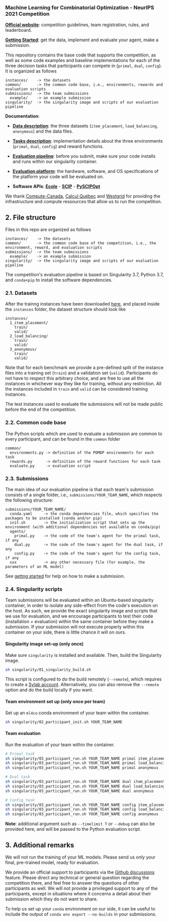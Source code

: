 ### Machine Learning for Combinatorial Optimization - NeurIPS 2021 Competition

**[Official website](https://www.ecole.ai/2021/ml4co-competition/)**: competition guidelines, team registration, rules, and leaderboard.

**[Getting Started](START.md)**: get the data, implement and evaluate your agent, make a submission.

This repository contains the base code that supports the competition, as well as
some code examples and baseline implementations for each of the three decision tasks
that participants can compete in (`primal`, `dual`, `config`). It is organized as follows
```
instances/    -> the datasets
common/       -> the common code base, i.e., environments, rewards and evaluation scripts
submissions/  -> the team submissions
  example/    -> an example submission
singularity/  -> the singularity image and scripts of our evaluation pipeline
```

**Documentation**:

 - **[Data description](DATA.md)**: the three datasets (`item_placement`, `load_balancing`, `anonymous`) and the data files.

 - **[Tasks description](TASKS.md)**: implementation details about the three environments (`primal`, `dual`, `config`) and reward functions.

 - **[Evaluation pipeline](PIPELINE.md)**: before you submit, make sure your code installs and runs within our singularity container.

 - **[Evaluation platform](PLATFORM.md)**: the hardware, software, and OS specifications of the platform your code will be evaluated on.

 - **Software APIs**: **[Ecole](https://doc.ecole.ai/)** - **[SCIP](https://scipopt.org/doc/html/)** - **[PySCIPOpt](https://scipopt.github.io/PySCIPOpt/docs/html/)**

We thank [Compute-Canada](https://www.computecanada.ca/), [Calcul Québec](https://www.calculquebec.ca/en/) and
[Westgrid](https://www.westgrid.ca/) for providing the infrastructure and compute ressources that allow us to
run the competition.

## 2. File structure

Files in this repo are organized as follows
```
instances/    -> the datasets
common/       -> the common code base of the competition, i.e., the environment, reward, and evaluation scripts
submissions/  -> the team submissions
  example/    -> an example submission
singularity/  -> the singularity image and scripts of our evaluation pipeline
```

The competition's evaluation pipeline is based on Singularity 3.7, Python 3.7, and `conda+pip`
to install the software dependencies.

### 2.1. Datasets

After the trainng instances have been downloaded 
[here](https://drive.google.com/file/d/1MytdY3IwX_aFRWdoc0mMfDN9Xg1EKUuq/view?usp=sharing),
and placed inside the `instances` folder, the dataset structure should look like
```
instances/
  1_item_placement/
    train/
    valid/
  2_load_balancing/
    train/
    valid/
  3_anonymous/
    train/
    valid/
```

Note that for each benchmark we provide a pre-defined split of the
instance files into a training set (`train`) and a validation set (`valid`).
Participants do not have to respect this arbitrary choice, and
are free to use all the instances in whichever way they like for training,
without any restriction. All the instances included in `train` and `valid`
can be considered training instances.

The test instances used to evaluate the submissions
will not be made public before the end of the competition.

### 2.2. Common code base

The Python scripts which are used to evaluate a submission are common to every
participant, and can be found in the `common` folder
```
common/
  environments.py -> definition of the POMDP environments for each task
  rewards.py      -> definition of the reward functions for each task
  evaluate.py     -> evaluation script
```

### 2.3. Submissions

The main idea of our evaluation pipeline is that each team's submission
consists of a single folder, i.e., `submissions/YOUR_TEAM_NAME`, which respects the
following structure:
```
submissions/YOUR_TEAM_NAME/
  conda.yaml     -> the conda dependencies file, which specifies the packages to be installed (conda and/or pip)
  init.sh        -> the initialization script that sets up the environment (with additional dependencies not available on conda/pip)
  agents/
    primal.py    -> the code of the team's agent for the primal task, if any
    dual.py      -> the code of the team's agent for the dual task, if any
    config.py    -> the code of the team's agent for the config task, if any
  xxx            -> any other necessary file (for example, the parameters of an ML model)
```
See [gettng started](START.md) for help on how to make a submission.

### 2.4. Singularity scripts

Team submissions will be evaluated within an Ubuntu-based singularity container,
in order to isolate any side-effect from the code's execution on the host. As such, we provide
the exact singularity image and scripts that we use for evaluation, and we encourage
participants to test their code (installation + evaluation) within the same
container before they make a submission. If your submission will not execute properly
within this container on your side, there is little chance it will on ours.

#### Singularity image set-up (only once)

Make sure `singularity` is installed and available. Then, build the Singularity image.
```bash
sh singularity/01_singularity_build.sh
```

This script is configured to do the build remotely (`--remote`), which requires to create
a [Sylab account](https://cloud.sylabs.io/home). Alternatively, you can also remove the
`--remote` option and do the build locally if you want.

#### Team environment set up (only once per team)

Set up an `ml4co` conda environment of your team within the container.
```bash
sh singularity/02_participant_init.sh YOUR_TEAM_NAME
```

#### Team evaluation

Run the evaluation of your team within the container.

```bash
# Primal task
sh singularity/03_participant_run.sh YOUR_TEAM_NAME primal item_placement
sh singularity/03_participant_run.sh YOUR_TEAM_NAME primal load_balancing
sh singularity/03_participant_run.sh YOUR_TEAM_NAME primal anonymous

# Dual task
sh singularity/03_participant_run.sh YOUR_TEAM_NAME dual item_placement
sh singularity/03_participant_run.sh YOUR_TEAM_NAME dual load_balancing
sh singularity/03_participant_run.sh YOUR_TEAM_NAME dual anonymous

# Config task
sh singularity/03_participant_run.sh YOUR_TEAM_NAME config item_placement
sh singularity/03_participant_run.sh YOUR_TEAM_NAME config load_balancing
sh singularity/03_participant_run.sh YOUR_TEAM_NAME config anonymous
```

**Note**: additional argument such as `--timelimit T` or `--debug` can also be provided here,
and will be passed to the Python evaluation script.


## 3. Additional remarks

We will not run the training of your ML models. Please send us
only your final, pre-trained model, ready for evaluation.

We provide an official support to participants via the [Github discussions](https://github.com/ds4dm/ml4co-competition/discussions)
feature. Please direct any technical or general question
regarding the competition there, and feel free to answer
the questions of other participants as well. We will not provide a
privileged support to any of the participants, except in situations where
it concerns a detail about their submission which they do not want to share.

To help us set up your `conda` environment on our side, it can be
useful to include the output of `conda env export --no-builds`
in your submissions.
